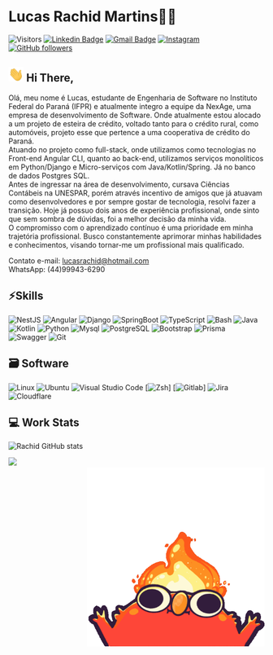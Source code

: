 # **Lucas Rachid Martins**👨‍💻

![Visitors](https://visitor-badge.lithub.cc/badge?page_id=github.com/lucasrachid)
[![Linkedin Badge](https://img.shields.io/badge/-lucasrachid-blue?style=flat&logo=Linkedin&logoColor=white&link=https://www.linkedin.com/in/lucasrachid/)](https://www.linkedin.com/in/lucasrachid/)
[![Gmail Badge](https://img.shields.io/badge/lucasrachid.nextage@gmail.com-c14438?style=flat&logo=Gmail&logoColor=white&link=mailto:lucasrachid.nextage@gmail.com)](mailto:lucasrachid.nextage@gmail.com)
[![Instagram](https://img.shields.io/badge/rachid_martins-c14438?style=flat&logo=Instagram&logoColor=white&link=https://www.instagram.com/rachid_martins)](https://www.instagram.com/rachid_martins/)
[![GitHub followers](https://img.shields.io/github/followers/lucasrachid?label=Follow&style=social)](https://github.com/lucasrachid/?tab=follow)

<h2>
    <img src="https://raw.githubusercontent.com/ABSphreak/ABSphreak/master/gifs/Hi.gif" width="30px"> 
    <b>Hi There,</b>
</h2>
Olá, meu nome é Lucas, estudante de Engenharia de Software no Instituto Federal do Paraná (IFPR) e atualmente integro a equipe da NexAge, uma empresa de desenvolvimento de Software. Onde atualmente estou alocado a um projeto de esteira de crédito, voltado tanto para o crédito rural, como automóveis, projeto esse que pertence a uma cooperativa de crédito do Paraná.<br>
    Atuando no projeto como full-stack, onde utilizamos como tecnologias no Front-end Angular CLI, quanto ao back-end, utilizamos serviços monolíticos em Python/Django e Micro-serviços com Java/Kotlin/Spring. Já no banco de dados Postgres SQL.<br>
    Antes de ingressar na área de desenvolvimento, cursava Ciências Contábeis na UNESPAR, porém através incentivo de amigos que já atuavam como desenvolvedores e por sempre gostar de tecnologia, resolvi fazer a transição. Hoje já possuo dois anos de experiência profissional, onde sinto que sem sombra de dúvidas, foi a melhor decisão da minha vida.<br>
    O compromisso com o aprendizado contínuo é uma prioridade em minha trajetória profissional. Busco constantemente aprimorar minhas habilidades e conhecimentos, visando tornar-me um profissional mais qualificado.<br>
 
 Contato e-mail: lucasrachid@hotmail.com<br>
 WhatsApp: (44)99943-6290

## ⚡Skills

![NestJS](https://img.shields.io/badge/nestjs-%23E0234E.svg?style=for-the-badge&logo=nestjs&logoColor=white)
![Angular](https://img.shields.io/badge/Angular-DD0031?style=for-the-badge&logo=angular&logoColor=white)
![Django](https://img.shields.io/badge/Django-092E20?style=for-the-badge&logo=django&logoColor=white)
![SpringBoot](https://img.shields.io/badge/Spring-6DB33F?style=for-the-badge&logo=spring&logoColor=white)
![TypeScript](https://img.shields.io/badge/TypeScript-3178C6?logo=typescript&logoColor=white&style=for-the-badge)
![Bash](https://img.shields.io/badge/Bash-4EAA25?logo=gnubash&logoColor=white&style=for-the-badge)
![Java](https://img.shields.io/badge/Java-F8981D?logo=java&logoColor=white&style=for-the-badge)
![Kotlin](https://img.shields.io/badge/Kotlin-7F52FF?logo=kotlin&logoColor=white&style=for-the-badge)
![Python](https://img.shields.io/badge/Python-306998?logo=python&logoColor=white&style=for-the-badge)
![Mysql](https://img.shields.io/badge/Mysql-00599C?logo=mysql&logoColor=white&style=for-the-badge)
![PostgreSQL](https://img.shields.io/badge/Postgre_SQL-336791?logo=PostgreSQL&logoColor=white&style=for-the-badge)
![Bootstrap](https://img.shields.io/badge/bootstrap-%238511FA.svg?style=for-the-badge&logo=bootstrap&logoColor=white)
![Prisma](https://img.shields.io/badge/Prisma-3982CE?style=for-the-badge&logo=Prisma&logoColor=white)
![Swagger](https://img.shields.io/badge/-Swagger-%23Clojure?style=for-the-badge&logo=swagger&logoColor=white)
![Git](https://img.shields.io/badge/git-%23F05033.svg?style=for-the-badge&logo=git&logoColor=white)

## 🗃️ Software

![Linux](https://img.shields.io/badge/Linux-FCC624?logo=Linux&logoColor=black&style=for-the-badge)
![Ubuntu](https://img.shields.io/badge/Ubuntu-DD4814?logo=Ubuntu&logoColor=black&style=for-the-badge)
![Visual Studio Code](https://img.shields.io/badge/VSCode-007ACC?logo=visualstudiocode&logoColor=white&style=for-the-badge)
[![Zsh](https://img.shields.io/badge/Zsh-f15a24?style=for-the-badge)]
[![Gitlab]( 	https://img.shields.io/badge/GitLab-330F63?style=for-the-badge&logo=gitlab&logoColor=white)]
![Jira](https://img.shields.io/badge/jira-%230A0FFF.svg?style=for-the-badge&logo=jira&logoColor=white)
![Cloudflare](https://img.shields.io/badge/Cloudflare-F38020?style=for-the-badge&logo=Cloudflare&logoColor=white)

## 💻 Work Stats
![Rachid GitHub stats](https://github-readme-stats.vercel.app/api?username=lucasrachid&show_icons=true&theme=radical)

 <div>
  <a href="https://github.com/lucasrachid">
  <img height="160em" src="https://github-readme-stats.vercel.app/api/top-langs/?username=lucasrachid&layout=compact&langs_count=7&theme=swift"/>
 </a>
</div>

<img align='right' src='./on_fire.gif' width='350"'/>
